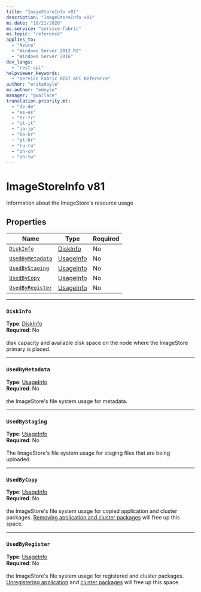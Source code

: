 ```yaml
---
title: "ImageStoreInfo v81"
description: "ImageStoreInfo v81"
ms.date: "10/21/2020"
ms.service: "service-fabric"
ms.topic: "reference"
applies_to: 
  - "Azure"
  - "Windows Server 2012 R2"
  - "Windows Server 2016"
dev_langs: 
  - "rest-api"
helpviewer_keywords: 
  - "Service Fabric REST API Reference"
author: "erikadoyle"
ms.author: "edoyle"
manager: "gwallace"
translation.priority.mt: 
  - "de-de"
  - "es-es"
  - "fr-fr"
  - "it-it"
  - "ja-jp"
  - "ko-kr"
  - "pt-br"
  - "ru-ru"
  - "zh-cn"
  - "zh-tw"
---
```

# ImageStoreInfo v81

Information about the ImageStore's resource usage

## Properties
| Name | Type | Required |
| --- | --- | --- |
| [`DiskInfo`](#diskinfo) | [DiskInfo](sfclient-v81-model-diskinfo.md) | No |
| [`UsedByMetadata`](#usedbymetadata) | [UsageInfo](sfclient-v81-model-usageinfo.md) | No |
| [`UsedByStaging`](#usedbystaging) | [UsageInfo](sfclient-v81-model-usageinfo.md) | No |
| [`UsedByCopy`](#usedbycopy) | [UsageInfo](sfclient-v81-model-usageinfo.md) | No |
| [`UsedByRegister`](#usedbyregister) | [UsageInfo](sfclient-v81-model-usageinfo.md) | No |

____
### `DiskInfo`
__Type__: [DiskInfo](sfclient-v81-model-diskinfo.md) <br/>
__Required__: No<br/>
<br/>
disk capacity and available disk space on the node where the ImageStore primary is placed.

____
### `UsedByMetadata`
__Type__: [UsageInfo](sfclient-v81-model-usageinfo.md) <br/>
__Required__: No<br/>
<br/>
the ImageStore's file system usage for metadata.

____
### `UsedByStaging`
__Type__: [UsageInfo](sfclient-v81-model-usageinfo.md) <br/>
__Required__: No<br/>
<br/>
The ImageStore's file system usage for staging files that are being uploaded.

____
### `UsedByCopy`
__Type__: [UsageInfo](sfclient-v81-model-usageinfo.md) <br/>
__Required__: No<br/>
<br/>
the ImageStore's file system usage for copied application and cluster packages. [Removing application and cluster packages](https://docs.microsoft.com/rest/api/servicefabric/sfclient-v81-api-deleteimagestorecontent) will free up this space.

____
### `UsedByRegister`
__Type__: [UsageInfo](sfclient-v81-model-usageinfo.md) <br/>
__Required__: No<br/>
<br/>
the ImageStore's file system usage for registered and cluster packages. [Unregistering application](https://docs.microsoft.com/rest/api/servicefabric/sfclient-v81-api-unprovisionapplicationtype) and [cluster packages](https://docs.microsoft.com/rest/api/servicefabric/sfclient-v81-api-unprovisionapplicationtype) will free up this space.
